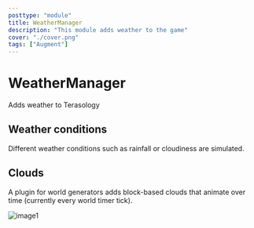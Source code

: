 ```yaml
---
posttype: "module" 
title: WeatherManager
description: "This module adds weather to the game"
cover: "./cover.png"
tags: ["Augment"]
---
```

WeatherManager
==============

Adds weather to Terasology


Weather conditions
--------------------

Different weather conditions such as rainfall or cloudiness are simulated.


Clouds
-------

A plugin for world generators adds block-based clouds that animate over time (currently every world timer tick).

![image1](images/clouds.jpg "A screenshot of generated clouds")
